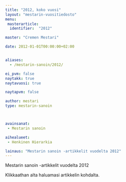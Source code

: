```yaml
---
title: "2012, koko vuosi"
layout: "mestarin-vuositiedosto"
menu:
 masterarticle:
  identifier:  "2012"

master: "Cremen Mestari"

date: 2012-01-01T00:00:00+02:00


aliases:
  - /mestarin-sanoin/2012/

ei_pvm: false
naytakk: true
naytavuosi: true

naytapvm: false

author: mestari
type: mestarin-sanoin



avainsanat:
 - Mestarin sanoin

aihealueet:
 - Henkinen Hierarkia

lainaus: "Mestarin sanoin -artikkelit vuodelta 2012"
---
```

<p>Mestarin sanoin -artikkelit vuodelta 2012</p>
<p>Klikkaathan alta haluamasi artikkelin kohdalta.</p>